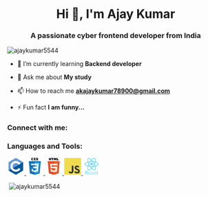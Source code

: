 <h1 align="center">Hi 👋, I'm Ajay Kumar</h1>
<h3 align="center">A passionate cyber frontend developer from India</h3>

<p align="left"> <img src="https://komarev.com/ghpvc/?username=ajaykumar5544&label=Profile%20views&color=0e75b6&style=flat" alt="ajaykumar5544" /> </p>

- 🌱 I’m currently learning **Backend developer**

- 💬 Ask me about **My study**

- 📫 How to reach me **akajaykumar78900@gmail.com**

- ⚡ Fun fact **I am funny...**

<h3 align="left">Connect with me:</h3>
<p align="left">
</p>

<h3 align="left">Languages and Tools:</h3>
<p align="left"> <a href="https://www.cprogramming.com/" target="_blank" rel="noreferrer"> <img src="https://raw.githubusercontent.com/devicons/devicon/master/icons/c/c-original.svg" alt="c" width="40" height="40"/> </a> <a href="https://www.w3schools.com/css/" target="_blank" rel="noreferrer"> <img src="https://raw.githubusercontent.com/devicons/devicon/master/icons/css3/css3-original-wordmark.svg" alt="css3" width="40" height="40"/> </a> <a href="https://www.w3.org/html/" target="_blank" rel="noreferrer"> <img src="https://raw.githubusercontent.com/devicons/devicon/master/icons/html5/html5-original-wordmark.svg" alt="html5" width="40" height="40"/> </a> <a href="https://developer.mozilla.org/en-US/docs/Web/JavaScript" target="_blank" rel="noreferrer"> <img src="https://raw.githubusercontent.com/devicons/devicon/master/icons/javascript/javascript-original.svg" alt="javascript" width="40" height="40"/> </a> <a href="https://reactjs.org/" target="_blank" rel="noreferrer"> <img src="https://raw.githubusercontent.com/devicons/devicon/master/icons/react/react-original-wordmark.svg" alt="react" width="40" height="40"/> </a> </p>

<p>&nbsp;<img align="center" src="https://github-readme-stats.vercel.app/api?username=ajaykumar5544&show_icons=true&locale=en" alt="ajaykumar5544" /></p>
